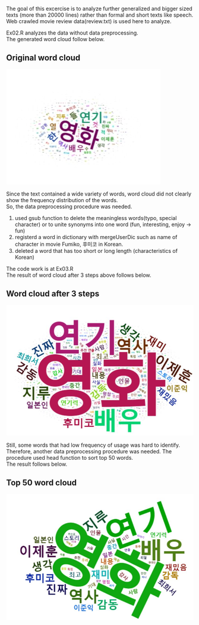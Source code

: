 The goal of this excercise is to analyze further generalized and bigger sized texts (more than 20000 lines) rather than formal and short texts like speech. Web crawled movie review data(review.txt) is used here to analyze.  

Ex02.R analyzes the data without data preprocessing.  
The generated word cloud follow below.

Original word cloud
-------------
![wordcloud_review_ori](./wordcloud_review_original.JPG)

Since the text contained a wide variety of words, word cloud did not clearly show the frequency distribution of the words.  
So, the data preprocessing procedure was needed.  
1. used gsub function to delete the meaningless words(typo, special character) or to unite synonyms into one word (fun, interesting, enjoy -> fun)  
2. registerd a word in dictionary with mergeUserDic such as name of character in movie Fumiko, 후미코 in Korean.
3. deleted a word that has too short or long length (characteristics of Korean)  

The code work is at Ex03.R  
The result of word cloud after 3 steps above follows below.  

Word cloud after 3 steps
----------
![wordcloud_review_freqg5](./wordcloud_review_freqg5.JPG)

Still, some words that had low frequency of usage was hard to identify.  
Therefore, another data preprocessing procedure was needed. 
The procedure used head function to sort top 50 words.  
The result follows below.  

Top 50 word cloud
-------------
![wordcloud_review_top50](./wordcloud_review_top50.JPG)
